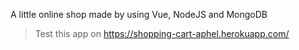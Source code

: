 

A little online shop made by using Vue, NodeJS and MongoDB
>Test this app on https://shopping-cart-aphel.herokuapp.com/